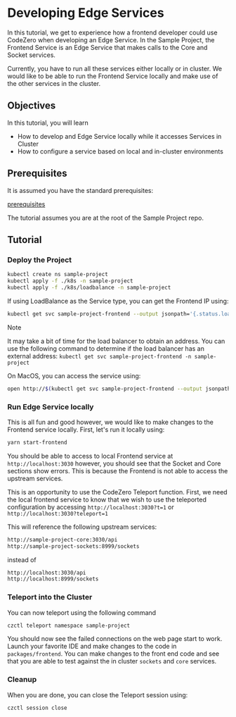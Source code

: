 # Developing Edge Services

In this tutorial, we get to experience how a frontend developer could use CodeZero when developing an Edge Service. 
In the Sample Project, the Frontend Service is an Edge Service that makes calls to the Core and Socket services.

Currently, you have to run all these services either locally or in cluster. 
We would like to be able to run the Frontend Service locally and make use of the other services in the cluster.

## Objectives

In this tutorial, you will learn

* How to develop and Edge Service locally while it accesses Services in Cluster
* How to configure a service based on local and in-cluster environments

## Prerequisites

It is assumed you have the standard prerequisites:

[prerequisites](_fragments/prerequisites.md ':include')

The tutorial assumes you are at the root of the Sample Project repo.

## Tutorial

### Deploy the Project

```bash
kubectl create ns sample-project
kubectl apply -f ./k8s -n sample-project
kubectl apply -f ./k8s/loadbalance -n sample-project
```

If using LoadBalance as the Service type, you can get the Frontend IP using:

```bash
kubectl get svc sample-project-frontend --output jsonpath='{.status.loadBalancer.ingress[0].ip}' -n sample-project
```
> [!NOTE]
> It may take a bit of time for the load balancer to obtain an address. 
> You can use the following command to determine if the load balancer has an external address:
> `kubectl get svc sample-project-frontend -n sample-project`

On MacOS, you can access the service using:

```bash
open http://$(kubectl get svc sample-project-frontend --output jsonpath='{.status.loadBalancer.ingress[0].ip}') -n sample-project
```

### Run Edge Service locally

This is all fun and good however, we would like to make changes to the Frontend service locally. 
First, let's run it locally using:

```bash
yarn start-frontend
```

You should be able to access to local Frontend service at `http://localhost:3030` however, 
you should see that the Socket and Core sections show errors. 
This is because the Frontend is not able to access the upstream services.

This is an opportunity to use the CodeZero Teleport function. 
First, we need the local frontend service to know that we wish to use the teleported configuration 
by accessing `http://localhost:3030?t=1` or `http://localhost:3030?teleport=1`

This will reference the following upstream services:

```bash
http://sample-project-core:3030/api
http://sample-project-sockets:8999/sockets
```

instead of

```bash
http://localhost:3030/api
http://localhost:8999/sockets
```

### Teleport into the Cluster

You can now teleport using the following command

```bash
czctl teleport namespace sample-project
```

You should now see the failed connections on the web page start to work. 
Launch your favorite IDE and make changes to the code in `packages/frontend`. 
You can make changes to the front end code and see that you are able to test against 
the in cluster `sockets` and `core` services.

### Cleanup

When you are done, you can close the Teleport session using:

```bash
czctl session close
```
